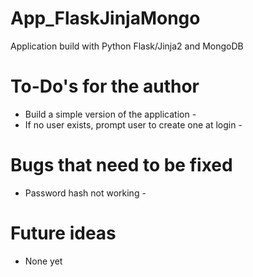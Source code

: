 # App_FlaskJinjaMongo
Application build with Python Flask/Jinja2 and MongoDB

# To-Do's for the author
- Build a simple version of the application - 
- If no user exists, prompt user to create one at login - 

# Bugs that need to be fixed
- Password hash not working - 

# Future ideas
- None yet